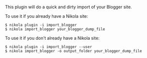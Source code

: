 This plugin will do a quick and dirty import of your Blogger site.

To use it if you already have a Nikola site:

```
$ nikola plugin -i import_blogger
$ nikola import_blogger your_blogger_dump_file
```

To use it if you don't already have a Nikola site:

```
$ nikola plugin -i import_blogger --user
$ nikola import_blogger -o output_folder your_blogger_dump_file 
```


